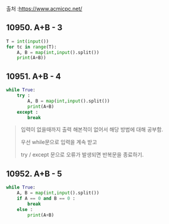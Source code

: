 출처 :https://www.acmicpc.net/



## 10950. A+B - 3
```python
T = int(input())
for tc in range(T):
    A, B = map(int,input().split())
    print(A+B))
```





## 10951. A+B - 4

```python
while True:
    try :
        A, B = map(int,input().split())
        print(A+B)
    except :
        break
```

> 입력이 없을때까지 출력 해본적이 없어서 해당 방법에 대해 공부함.
>
> 우선 while문으로 입력을 계속 받고
>
> try / except 문으로 오류가 발생되면 반복문을 종료하기.





## 10952. A+B - 5

```python
while True:
    A, B = map(int,input().split())
    if A == 0 and B == 0 :
        break
    else :
        print(A+B)
```


